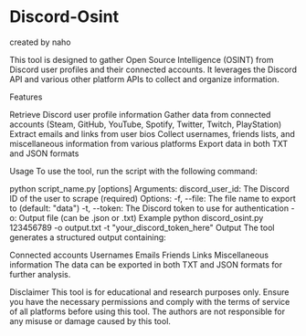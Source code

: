 # Discord-Osint
created by naho



This tool is designed to gather Open Source Intelligence (OSINT) from Discord user profiles and their connected accounts. It leverages the Discord API and various other platform APIs to collect and organize information.

Features

Retrieve Discord user profile information
Gather data from connected accounts (Steam, GitHub, YouTube, Spotify, Twitter, Twitch, PlayStation)
Extract emails and links from user bios
Collect usernames, friends lists, and miscellaneous information from various platforms
Export data in both TXT and JSON formats


Usage
To use the tool, run the script with the following command:

python script_name.py  [options]
Arguments:
discord_user_id: The Discord ID of the user to scrape (required)
Options:
-f, --file: The file name to export to (default: "data")
-t, --token: The Discord token to use for authentication
-o: Output file (can be .json or .txt)
Example
python discord_osint.py 123456789 -o output.txt -t "your_discord_token_here"
Output
The tool generates a structured output containing:

Connected accounts
Usernames
Emails
Friends
Links
Miscellaneous information
The data can be exported in both TXT and JSON formats for further analysis.

Disclaimer
This tool is for educational and research purposes only. Ensure you have the necessary permissions and comply with the terms of service of all platforms before using this tool. The authors are not responsible for any misuse or damage caused by this tool.
